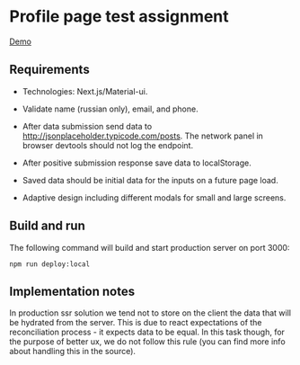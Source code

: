 # Profile page test assignment

[Demo](https://profile-page-test-assignment.herokuapp.com/)

## Requirements 

- Technologies: Next.js/Material-ui.

- Validate name (russian only), email, and phone.

- After data submission send data to http://jsonplaceholder.typicode.com/posts.
  The network panel in browser devtools should not log the endpoint.
  
- After positive submission response save data to localStorage.

- Saved data should be initial data for the inputs on a future page load.

- Adaptive design including different modals for small and large screens.

## Build and run

The following command will build and start production server on port 3000:   
```
npm run deploy:local
``` 

## Implementation notes

In production ssr solution we tend not to store on the client the data that 
will be hydrated from the server. This is due to react expectations of the 
reconciliation process - it expects data to be equal. In this task though, for 
the purpose of better ux, we do not follow this rule (you can find more info 
about handling this in the source).
